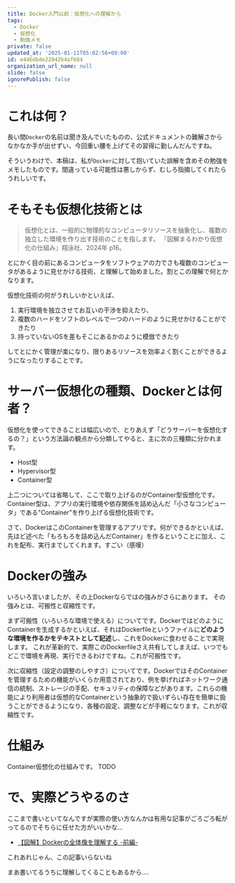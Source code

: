 ```yaml
---
title: Docker入門以前：仮想化への理解から
tags:
  - Docker
  - 仮想化
  - 勉強メモ
private: false
updated_at: '2025-01-11T05:02:56+09:00'
id: e446dbde22042b4af684
organization_url_name: null
slide: false
ignorePublish: false
---
```

# これは何？
長い間`Docker`の名前は聞き及んでいたものの、公式ドキュメントの難解さからなかなか手が出せずい、今回重い腰を上げてその習得に勤しんだんですね。

そういうわけで、本稿は、私が`Docker`に対して抱いていた誤解を含めその勉強をメモしたものです。間違っている可能性は悪しからず、むしろ指摘してくれたらうれしいです。

# そもそも仮想化技術とは
> 仮想化とは、一般的に物理的なコンピュータリソースを抽象化し、複数の独立した環境を作り出す技術のことを指します。
> 『図解まるわかり仮想化の仕組み』翔泳社、2024年 p16。

とにかく目の前にあるコンピュータをソフトウェアの力でさも複数のコンピュータがあるように見せかける技術、と理解して始めました。割とこの理解で何とかなります。

仮想化技術の何がうれしいかといえば、
1. 実行環境を独立させてお互いの干渉を抑えたり、
1. 複数のハードをソフトのレベルで一つのハードのように見せかけることができたり
1. 持っていないOSを差もそこにあるかのように模倣できたり

してとにかく管理が楽になり、限りあるリソースを効率よく割くことができるようになったりすることです。

# サーバー仮想化の種類、Dockerとは何者？
仮想化を使ってできることは幅広いので、とりあえず「どうサーバーを仮想化するの？」という方法論の観点から分類してやると、主に次の三種類に分かれます。
* Host型
* Hypervisor型
* Container型

上二つについては省略して、ここで取り上げるのがContainer型仮想化です。Container型は、アプリの実行環境や依存関係を詰め込んだ「小さなコンピュータ」である"Container"を作り上げる仮想化技術です。

さて、DockerはこのContainerを管理するアプリです。何ができるかといえば、先ほど述べた「もろもろを詰め込んだContainer」を作るということに加え、これを配布、実行までしてくれます。すごい（感嘆）

# Dockerの強み
いろいろ言いましたが、その上Dockerならではの強みがさらにあります。
その強みとは、可搬性と収縮性です。

まず可搬性（いろいろな環境で使える）についてです。DockerではどのようにContainerを生成するかといえば、それはDockerfileというファイルに**どのような環境を作るかをテキストとして記述**し、これをDockerに食わせることで実現します。
これが革新的で、実際このDockerfileさえ共有してしまえば、いつでもどこで環境を再現、実行できるわけですね。これが可搬性です。

次に収縮性（設定の調整のしやすさ）についてです。DockerではそのContainerを管理するための機能がいくらか用意されており、例を挙げればネットワーク通信の統制、ストレージの手配、セキュリティの保障などがあります。これらの機能により利用者は仮想的なContainerという抽象的で扱いずらい存在を簡単に扱うことができるようになり、各種の設定、調整などが手軽になります。これが収縮性です。

# 仕組み
Container仮想化の仕組みです。
TODO

# で、実際どうやるのさ
ここまで書いといてなんですが実際の使い方なんかは有用な記事がごろごろ転がってるのでそちらに任せた方がいいかな…

* [【図解】Dockerの全体像を理解する -前編-](https://qiita.com/etaroid/items/b1024c7d200a75b992fc#-%E3%82%B3%E3%83%B3%E3%83%86%E3%83%8A)

これあれじゃん、この記事いらないね

まあ書いてるうちに理解してくることもあるから....
